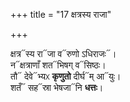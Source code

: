 +++
title = "17 क्षत्रस्य राजा"

+++

क्षत्र᳓स्य रा᳓जा व᳓रुणो ऽधिराजः᳓।  
न᳓क्षत्राणाँ शत᳓भिषग् व᳓सिष्ठः।  
तौ᳓ देवे᳓भ्यᳵ **कृणुतो** दीर्घ᳓म् आ᳓युः।  
शतँ᳓ सह᳓स्रा भेषजा᳓नि **धत्तः**।  
